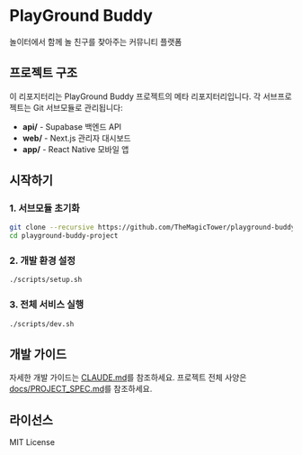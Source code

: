 # PlayGround Buddy

놀이터에서 함께 놀 친구를 찾아주는 커뮤니티 플랫폼

## 프로젝트 구조

이 리포지터리는 PlayGround Buddy 프로젝트의 메타 리포지터리입니다. 
각 서브프로젝트는 Git 서브모듈로 관리됩니다:

- **api/** - Supabase 백엔드 API
- **web/** - Next.js 관리자 대시보드
- **app/** - React Native 모바일 앱

## 시작하기

### 1. 서브모듈 초기화
```bash
git clone --recursive https://github.com/TheMagicTower/playground-buddy-project.git
cd playground-buddy-project
```

### 2. 개발 환경 설정
```bash
./scripts/setup.sh
```

### 3. 전체 서비스 실행
```bash
./scripts/dev.sh
```

## 개발 가이드

자세한 개발 가이드는 [CLAUDE.md](./CLAUDE.md)를 참조하세요.
프로젝트 전체 사양은 [docs/PROJECT_SPEC.md](./docs/PROJECT_SPEC.md)를 참조하세요.

## 라이선스

MIT License